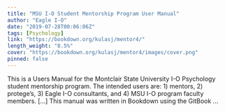 ```yaml
---
title: "MSU I-O Student Mentorship Program User Manual"
author: "Eagle I-O"
date: "2019-07-28T00:06:06Z"
tags: [Psychology]
link: "https://bookdown.org/kulasj/mentor4/"
length_weight: "8.5%"
cover: "https://bookdown.org/kulasj/mentor4/images/cover.png"
pinned: false
---
```


This is a Users Manual for the Montclair State University I-O Psychology student mentorship program. The intended users are: 1) mentors, 2) protege’s, 3) Eagle I-O consultants, and 4) MSU I-O program faculty members. [...] This manual was written in Bookdown using the GitBook ...
